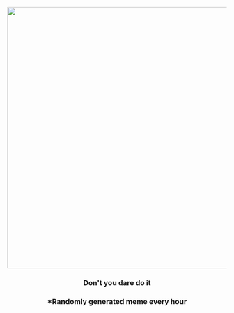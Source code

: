 <p align="center">
        <img src="https://i.redd.it/n56wgn4665e91.gif" width="600" height="600">
        </p>
        <h3 align="center">Don't you dare do it</h3>
        <h3 align="center">*Randomly generated meme every hour</h3>
    